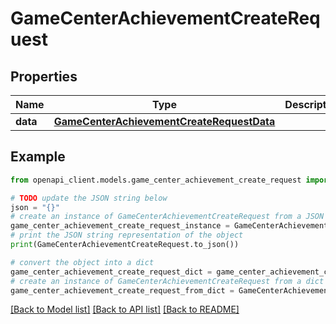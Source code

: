 # GameCenterAchievementCreateRequest


## Properties

Name | Type | Description | Notes
------------ | ------------- | ------------- | -------------
**data** | [**GameCenterAchievementCreateRequestData**](GameCenterAchievementCreateRequestData.md) |  | 

## Example

```python
from openapi_client.models.game_center_achievement_create_request import GameCenterAchievementCreateRequest

# TODO update the JSON string below
json = "{}"
# create an instance of GameCenterAchievementCreateRequest from a JSON string
game_center_achievement_create_request_instance = GameCenterAchievementCreateRequest.from_json(json)
# print the JSON string representation of the object
print(GameCenterAchievementCreateRequest.to_json())

# convert the object into a dict
game_center_achievement_create_request_dict = game_center_achievement_create_request_instance.to_dict()
# create an instance of GameCenterAchievementCreateRequest from a dict
game_center_achievement_create_request_from_dict = GameCenterAchievementCreateRequest.from_dict(game_center_achievement_create_request_dict)
```
[[Back to Model list]](../README.md#documentation-for-models) [[Back to API list]](../README.md#documentation-for-api-endpoints) [[Back to README]](../README.md)


